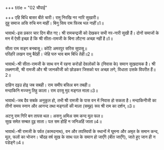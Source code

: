 +++
title = "02 चौपाई"

+++
एहि बिधि बासर बीते चारी। रामु निरखि नर नारि सुखारी॥  
दुहु समाज असि रुचि मन माहीं। बिनु सिय राम फिरब भल नाहीं॥1॥  

भावार्थ:-इस प्रकार चार दिन बीत गए। श्री रामचन्द्रजी को देखकर सभी नर-नारी सुखी हैं। दोनों समाजों के मन में ऐसी इच्छा है कि श्री सीता-रामजी के बिना लौटना अच्छा नहीं है॥1॥  

सीता राम सङ्ग बनबासू। कोटि अमरपुर सरिस सुपासू॥  
परिहरि लखन रामु बैदेही। जेहि घरु भाव बाम बिधि तेही॥2॥  

भावार्थ:-श्री सीता-रामजी के साथ वन में रहना करोडों देवलोकों के (निवास के) समान सुखदायक है। श्री लक्ष्मणजी, श्री रामजी और श्री जानकीजी को छोडकर जिसको घर अच्छा लगे, विधाता उसके विपरीत हैं॥2॥  

दाहिन दइउ होइ जब सबही। राम समीप बसिअ बन तबही॥  
मन्दाकिनि मज्जनु तिहु काला। राम दरसु मुद मङ्गल माला॥3॥  

भावार्थ:-जब दैव सबके अनुकूल हो, तभी श्री रामजी के पास वन में निवास हो सकता है। मन्दाकिनीजी का तीनों समय स्नान और आनन्द तथा मङ्गलों की माला (समूह) रूप श्री राम का दर्शन,॥3॥  

अटनु राम गिरि बन तापस थल। असनु अमिअ सम कन्द मूल फल॥  
सुख समेत सम्बत दुइ साता। पल सम होहिं न जनिअहिं जाता॥4॥  

भावार्थ:-श्री रामजी के पर्वत (कामदनाथ), वन और तपस्वियों के स्थानों में घूमना और अमृत के समान कन्द, मूल, फलों का भोजन। चौदह वर्ष सुख के साथ पल के समान हो जाएँगे (बीत जाएँगे), जाते हुए जान ही न पडेङ्गे॥4॥  
